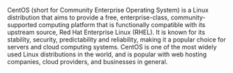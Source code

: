 CentOS (short for Community Enterprise Operating System) is a Linux distribution that aims to provide a free, enterprise-class, community-supported computing platform that is functionally compatible with its upstream source, Red Hat Enterprise Linux (RHEL). It is known for its stability, security, predictability and reliability, making it a popular choice for servers and cloud computing systems. CentOS is one of the most widely used Linux distributions in the world, and is popular with web hosting companies, cloud providers, and businesses in general.
